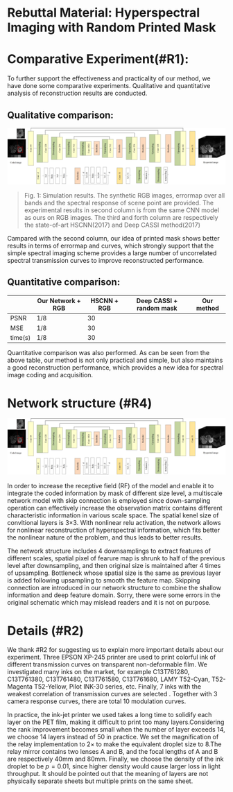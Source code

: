 # Rebuttal Material: Hyperspectral Imaging with Random Printed Mask

# Comparative Experiment(#R1):

To further support the effectiveness and practicality of our method, we have done some comparative experiments. Qualitative and quantitative analysis of reconstruction results are conducted. 

  ## Qualitative comparison:
  
  ![image](https://github.com/anymouscvpr/anymouscvpr.github.io/blob/master/network.jpg)
  
> Fig. 1: Simulation results. The synthetic RGB images, errormap over all bands and the spectral response of scene point are provided. The experimental results in second column is from the same CNN model as ours on RGB images. The third and forth column are respectively the state-of-art HSCNN(2017) and Deep CASSI method(2017)

Campared with the second column, our idea of printed mask shows better results in terms of errormap and curves, which strongly support that the simple spectral imaging scheme provides a large number of uncorrelated spectral transmission curves to improve reconstructed performance. 


  ## Quantitative comparison:
  
|                        | Our Network + RGB       | HSCNN + RGB       | Deep CASSI + random mask |Our method |
| -------------------    | ------------------------| ------------------|--------------------------|-----------|
| PSNR                   |    1/8                  | 30        |
| MSE                    |    1/8                  | 30        |
| time(s)                |    1/8                  | 30        |
  
  Quantitative comparison was also performed. As can be seen from the above table, our method is not only practical and simple, but also maintains a good reconstruction performance, which provides a new idea for spectral image coding and acquisition.

# Network structure (#R4)
![image](https://github.com/anymouscvpr/anymouscvpr.github.io/blob/master/network.jpg)

In order to increase the receptive field (RF) of the model and enable it to integrate the coded information by mask of different size level, a multiscale network model with skip connection is employed since down-sampling operation can effectively increase the observation matrix contains different characteristic information in various scale space. The spatial kenel size of convltional layers is 3×3. With nonlinear relu activation, the network allows for nonlinear reconstruction of hyperspectral information, which fits better the nonlinear nature of the problem, and thus leads to better results.

The network structure includes 4 downsamplings to extract features of different scales, spatial pixel of fearure map is  shrunk to half of the previous level after downsampling, and then  original size is maintained after 4 times of upsampling. Bottleneck  whose spatial size is the same as previous layer is added following upsampling to smooth the feature map.  Skipping connection are introduced in our network structure to combine the shallow information and deep feature domain. Sorry, there were some errors in the original schematic which may mislead readers and it is not on purpose. 


# Details (#R2)

We thank #R2 for suggesting us to explain more important details about our experiment. Three EPSON XP-245 printer are used to print  colorful ink of different transmission curves on transparent non-deformable film. We investigated many inks on the market, for example 
C13T761280, C13T761380, C13T761480, C13T761580, C13T761680, LAMY T52-Cyan, T52-Magenta T52-Yellow, Pilot INK-30 series, etc. Finally, 7 inks with the weakest correlation of transmission curves are selected . Together with 3 camera response curves, there are total 10  modulation curves.

In practice, the ink-jet printer we used takes a long time to solidify each layer on the PET film, making it difficult to print too many layers.Considering the rank improvement becomes small when the number of layer exceeds $14$, we choose $14$ layers instead of $50$ in practice. We set the magnification of the relay implementation to $2\times$  to make the equivalent droplet size to $8$.The relay mirror contains two lenses A and B, and the focal lengths of A and B are respectively 40mm and 80mm. Finally, we choose the density of the ink droplet to be $p=0.01$, since higher density would cause larger loss in light throughput. It should be pointed out that the meaning of layers are not physically separate sheets but multiple prints on the same sheet.
